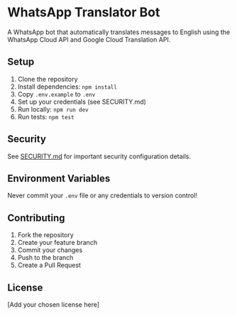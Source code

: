 # WhatsApp Translator Bot

A WhatsApp bot that automatically translates messages to English using the WhatsApp Cloud API and Google Cloud Translation API.

## Setup

1. Clone the repository
2. Install dependencies: `npm install`
3. Copy `.env.example` to `.env`
4. Set up your credentials (see SECURITY.md)
5. Run locally: `npm run dev`
6. Run tests: `npm test`

## Security

See [SECURITY.md](SECURITY.md) for important security configuration details.

## Environment Variables

Never commit your `.env` file or any credentials to version control!

## Contributing

1. Fork the repository
2. Create your feature branch
3. Commit your changes
4. Push to the branch
5. Create a Pull Request

## License

[Add your chosen license here] 